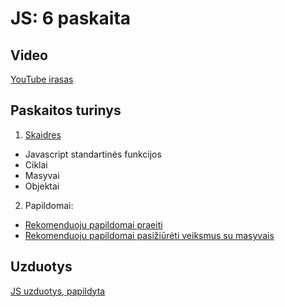 # JS: 6 paskaita

## Video

[YouTube irasas](https://youtu.be/R9Bb4I6EEak)

## Paskaitos turinys

1. [Skaidres](https://github.com/zigmantasvcs/20180329VCSWEBVAKARINIAI/blob/master/skaidres/paskaita-7.pdf)

* Javascript standartinės funkcijos
* Ciklai
* Masyvai
* Objektai

2. Papildomai:
* [Rekomenduoju papildomai praeiti](https://www.w3schools.com/js/js_loop_for.asp)
* [Rekomenduoju papildomai pasižiūrėti veiksmus su masyvais](https://youtu.be/R2yO70ASRIQ)

## Uzduotys

[JS uzduotys, papildyta](http://www.codingschoolprojektai.lt/tmp/zigmantas/20180329VCSWEBVAKARINIAI/homeworks/js/)